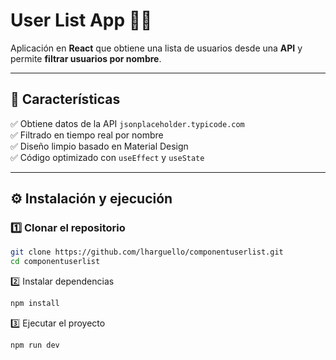 # User List App 🧑‍💻  
Aplicación en **React** que obtiene una lista de usuarios desde una **API** y permite **filtrar usuarios por nombre**.  

---

## 🚀 Características  
✅ Obtiene datos de la API `jsonplaceholder.typicode.com`  
✅ Filtrado en tiempo real por nombre  
✅ Diseño limpio basado en Material Design  
✅ Código optimizado con `useEffect` y `useState`  

---

## ⚙️ Instalación y ejecución  
### **1️⃣ Clonar el repositorio**
```sh
git clone https://github.com/lharguello/componentuserlist.git
cd componentuserlist
```
2️⃣ Instalar dependencias
```sh
npm install
```

3️⃣ Ejecutar el proyecto
```sh
npm run dev
```

